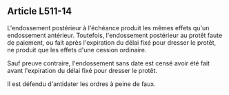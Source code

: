 Article L511-14
----
L'endossement postérieur à l'échéance produit les mêmes effets qu'un endossement
antérieur. Toutefois, l'endossement postérieur au protêt faute de paiement, ou
fait après l'expiration du délai fixé pour dresser le protêt, ne produit que les
effets d'une cession ordinaire.

Sauf preuve contraire, l'endossement sans date est censé avoir été fait avant
l'expiration du délai fixé pour dresser le protêt.

Il est défendu d'antidater les ordres à peine de faux.
